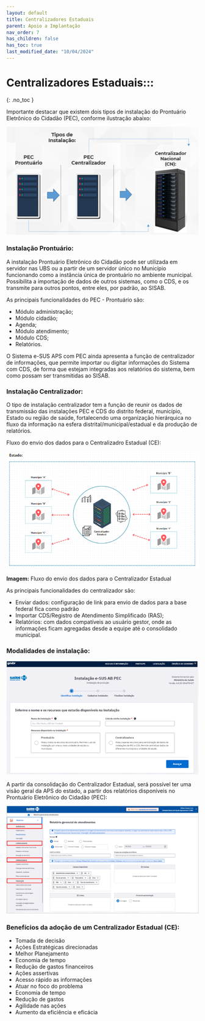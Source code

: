 ```yaml
---
layout: default
title: Centralizadores Estaduais
parent: Apoio a Implantação
nav_order: 7
has_children: false
has_toc: true
last_modified_date: "10/04/2024"
---
```


# Centralizadores Estaduais:::
{: .no_toc }

Importante destacar que existem dois tipos de instalação do Prontuário Eletrônico do Cidadão (PEC), conforme ilustração abaixo:

![Alt ou título da imagem](media/036.png)

### Instalação Prontuário:

A instalação Prontuário Eletrônico do Cidadão pode ser utilizada em servidor nas UBS ou a partir de um servidor único no Município funcionando como a instância única de prontuário no ambiente municipal. Possibilita a importação de dados de outros sistemas, como o CDS, e os transmite para outros pontos, entre eles, por padrão, ao SISAB.

As principais funcionalidades do PEC - Prontuário são:

* Módulo administração;
* Módulo cidadão;
* Agenda;
* Módulo atendimento;
* Módulo CDS;
* Relatórios.

O Sistema e-SUS APS com PEC ainda apresenta a função de centralizador de informações, que permite importar ou digitar informações do Sistema com CDS, de forma que estejam integradas aos relatórios do sistema, bem como possam ser transmitidas ao SISAB.

### Instalação Centralizador:

O tipo de instalação centralizador tem a função de reunir os dados de transmissão das instalações PEC e CDS do distrito federal, município, Estado ou região de saúde, fortalecendo uma organização hierárquica no fluxo da informação na esfera distrital/municipal/estadual e da produção de relatórios.

Fluxo do envio dos dados para o Centralizadro Estadual (CE):

![Alt ou título da imagem](media/039.png)
<caption><b>Imagem:</b> Fluxo do envio dos dados para o Centralizador Estadual</caption>

</br>

As principais funcionalidades do centralizador são:

* Enviar dados: configuração de link para envio de dados para a base federal fica como padrão
* Importar CDS/Registro de Atendimento Simplificado (RAS);
* Relatórios: com dados compatíveis ao usuário gestor, onde as informações ficam agregadas desde a equipe até o consolidado municipal.

### Modalidades de instalação:

![Alt ou título da imagem](media/037.png)

A partir da consolidação do Centralizador Estadual, será possível ter uma visão geral da APS do estado, a partir dos relatórios disponíveis no Prontuário Eletrônico do Cidadão (PEC):

![Alt ou título da imagem](media/038.png)

### Benefícios da adoção de um Centralizador Estadual (CE):

* Tomada de decisão
* Ações Estratégicas direcionadas
* Melhor Planejamento
* Economia de tempo
* Redução de gastos financeiros
* Ações assertivas 
* Acesso rápido as informações
* Atuar no foco do problema
* Economia de tempo
* Redução de gastos
* Agilidade nas ações
* Aumento da eficiência e eficácia


